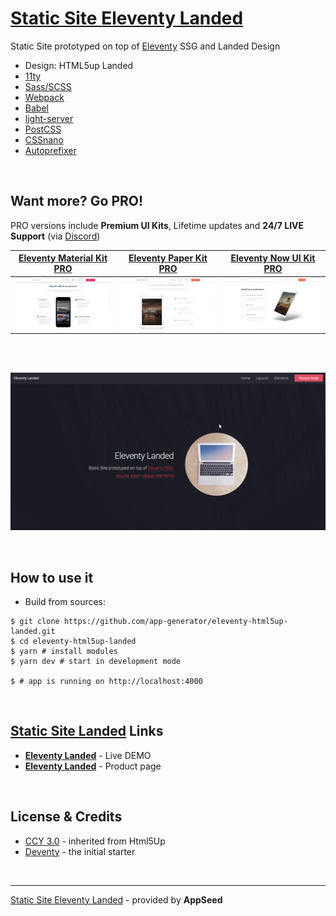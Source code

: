 # [Static Site Eleventy Landed](https://appseed.us/static-site/eleventy-html5up-landed)

Static Site prototyped on top of [Eleventy](https://www.11ty.io/) SSG and Landed Design  

- Design: HTML5up Landed
- [11ty](https://www.11ty.io/)
- [Sass/SCSS](https://github.com/sass/node-sass)
- [Webpack](https://webpack.js.org/)
- [Babel](https://babeljs.io/)
- [light-server](https://github.com/txchen/light-server)
- [PostCSS](https://postcss.org/)
- [CSSnano](https://cssnano.co/)
- [Autoprefixer](https://github.com/postcss/autoprefixer)

<br />

## Want more? Go PRO!

PRO versions include **Premium UI Kits**, Lifetime updates and **24/7 LIVE Support** (via [Discord](https://discord.gg/fZC6hup)) 

| [Eleventy Material Kit PRO](https://appseed.us/static-site/eleventy-material-kit-pro) | [Eleventy Paper Kit PRO](https://appseed.us/static-site/eleventy-paper-kit-pro) | [Eleventy Now UI Kit PRO](https://appseed.us/static-site/eleventy-now-ui-kit-pro) |
| --- | --- | --- |
| [![Eleventy Material Kit PRO](https://raw.githubusercontent.com/app-generator/static/master/products/eleventy-material-kit-pro-screen.png)](https://appseed.us/static-site/eleventy-material-kit-pro)  | [![Eleventy Paper Kit PRO](https://raw.githubusercontent.com/app-generator/static/master/products/eleventy-paper-kit-pro-screen.png)](https://appseed.us/static-site/eleventy-paper-kit-pro) | [![Eleventy Now UI Kit PRO](https://raw.githubusercontent.com/app-generator/static/master/products/eleventy-now-ui-kit-pro-screen.png)](https://appseed.us/static-site/eleventy-now-ui-kit-pro)

<br />
<br />

![Eleventy Html5UP Landed - Open-Source Static Site Starter.](https://raw.githubusercontent.com/app-generator/static/master/products/eleventy-html5up-landed-screen.png)

<br />

## How to use it

- Build from sources:

```
$ git clone https://github.com/app-generator/eleventy-html5up-landed.git
$ cd eleventy-html5up-landed
$ yarn # install modules
$ yarn dev # start in development mode

$ # app is running on http://localhost:4000
```

<br />

## [Static Site Landed](https://appseed.us/static-site/eleventy-html5up-landed) Links

- **[Eleventy Landed](https://eleventy-html5up-landed.appseed.us)** - Live DEMO
- **[Eleventy Landed](https://appseed.us/static-site/eleventy-html5up-landed)** - Product page

<br />

## License & Credits

- [CCY 3.0](https://html5up.net/license) - inherited from Html5Up
- [Deventy](https://github.com/ianrose/deventy) - the initial starter 

<br />

---
[Static Site Eleventy Landed](https://appseed.us/static-site/eleventy-html5up-landed) - provided by **AppSeed**
